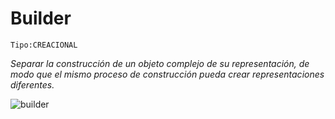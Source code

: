 # Builder

```
Tipo:CREACIONAL
```
_Separar la construcción de un objeto complejo de su representación, de modo que el mismo proceso de construcción pueda crear representaciones diferentes._

![builder](https://user-images.githubusercontent.com/42217739/46638249-9b07ac80-cb25-11e8-95cf-ce913fb1271d.png)
